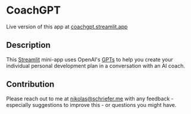 # CoachGPT

Live version of this app at [coachgpt.streamlit.app](https://coachgpt.streamlit.app)

## Description

This [Streamlit](https://streamlit.io) mini-app uses OpenAI's [GPTs](https://platform.openai.com/docs/models/overview) to help you create your individual personal development plan in a conversation with an AI coach.

## Contribution

Please reach out to me at nikolas@schriefer.me with any feedback - especially suggestions to improve this - or questions you might have.
